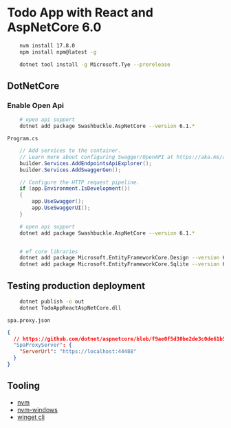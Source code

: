 # Todo App with React and AspNetCore 6.0

```bash
    nvm install 17.8.0
    npm install npm@latest -g

    dotnet tool install -g Microsoft.Tye --prerelease
```

## DotNetCore

### Enable Open Api

```bash
    # open api support
    dotnet add package Swashbuckle.AspNetCore --version 6.1.*
```

`Program.cs`

```csharp
    // Add services to the container.
    // Learn more about configuring Swagger/OpenAPI at https://aka.ms/aspnetcore/swashbuckle
    builder.Services.AddEndpointsApiExplorer();
    builder.Services.AddSwaggerGen();

    // Configure the HTTP request pipeline.
    if (app.Environment.IsDevelopment())
    {
        app.UseSwagger();
        app.UseSwaggerUI();
    }
```

```bash
    # open api support
    dotnet add package Swashbuckle.AspNetCore --version 6.1.*


    # ef core libraries
    dotnet add package Microsoft.EntityFrameworkCore.Design --version 6.0.*
    dotnet add package Microsoft.EntityFrameworkCore.Sqlite --version 6.3.*

```

## Testing production deployment

```bash
    dotnet publish -o out
    dotnet TodoAppReactAspNetCore.dll
```

`spa.proxy.json`

```json
{
  // https://github.com/dotnet/aspnetcore/blob/f9ae0f5d30be2de3c0de61b5673bd8873231d70a/src/Middleware/Spa/SpaProxy/src/SpaDevelopmentServerOptions.cs
  "SpaProxyServer": {
    "ServerUrl": "https://localhost:44488"
  }
}
```

## Tooling

- [nvm](https://github.com/nvm-sh/nvm#installing-and-updating)
- [nvm-windows](https://github.com/coreybutler/nvm-windows/releases)
- [winget cli](https://github.com/microsoft/winget-cli/releases)
